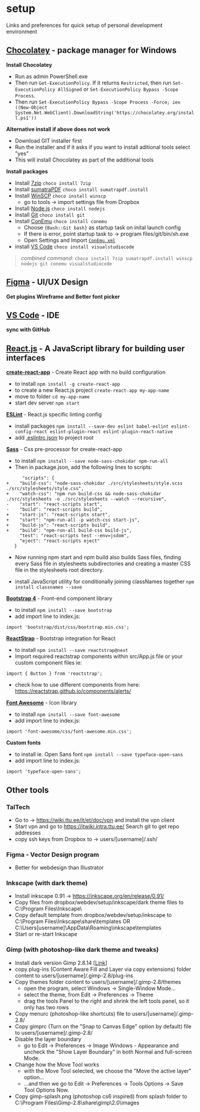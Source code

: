 # setup
Links and preferences for quick setup of personal development environment

## [Chocolatey](https://chocolatey.org/) - package manager for Windows

**Install Chocolatey**
- Run as admin PowerShell.exe
- Then run `Get-ExecutionPolicy`. If it returns `Restricted`, then run `Set-ExecutionPolicy AllSigned` or `Set-ExecutionPolicy Bypass -Scope Process`.
- Then run `Set-ExecutionPolicy Bypass -Scope Process -Force; iex ((New-Object                                              System.Net.WebClient).DownloadString('https://chocolatey.org/install.ps1'))`

**Alternative install if above does not work**
- Download GIT installer first 
- Run the installer and if it asks if you want to install aditional tools select "yes"
- This will install Chocolatey as part of the additional tools

**Install packages**
- Install [7zip](https://www.7-zip.org/) `choco install 7zip`
- Install [sumatraPDF](https://www.sumatrapdfreader.org/free-pdf-reader.html) `choco install sumatrapdf.install`
- Install [WinSCP](https://winscp.net) `choco install winscp`
  - go to tools -> import settings file from Dropbox
- Install [Node.js](https://nodejs.org/en/) `choco install nodejs`
- Install [Git](https://git-scm.com/) `choco install git`
- Install [ConEmu](https://conemu.github.io/) `choco install conemu`
  - Choose `{Bash::Git bash}` as startup task on inital launch config
  - If there is error, point startup task to -> program files/git/bin/sh.exe
  - Open Settings and Import [`ConEmu.xml`](ConEmu.xml)
- install [VS Code](https://code.visualstudio.com/) `choco install visualstudiocode`
>
>*combined command:* `choco install 7zip sumatrapdf.install winscp nodejs git conemu visualstudiocode`
>

## [Figma](https://figma.com/) - UI/UX Design

**Get plugins Wireframe and Better font picker**


## [VS Code](https://code.visualstudio.com/) - IDE

**sync with GitHub**


## [React.js](https://reactjs.org/) - A JavaScript library for building user interfaces

**[create-react-app](https://github.com/facebook/create-react-app)** - Create React app with no build configuration
- to install `npm install -g create-react-app`
- to create a new React.js project `create-react-app my-app-name`
- move to folder `cd my-app-name`
- start dev server `npm start`

**[ESLint](https://eslint.org/)** - React.js specific linting config
- install packages `npm install --save-dev eslint babel-eslint eslint-config-react eslint-plugin-react eslint-plugin-react-native`
- add [.eslintrc.json](https://github.com/jotttt/setup/blob/master/ESLint/.eslintrc.json) to project root  

**[Sass](https://sass-lang.com/)** - Css pre-processor for create-react-app
- to install `npm install --save node-sass-chokidar npm-run-all`
- Then in package.json, add the following lines to scripts: 
```
      "scripts": {
+    "build-css": "node-sass-chokidar ./src/stylesheets/style.scss ./src/stylesheets/style.css",
+    "watch-css": "npm run build-css && node-sass-chokidar ./src/stylesheets -o ./src/stylesheets --watch --recursive",
-    "start": "react-scripts start",
-    "build": "react-scripts build",
+    "start-js": "react-scripts start",
+    "start": "npm-run-all -p watch-css start-js",
+    "build-js": "react-scripts build",
+    "build": "npm-run-all build-css build-js",
     "test": "react-scripts test --env=jsdom",
     "eject": "react-scripts eject"
   }
```
- Now running npm start and npm build also builds Sass files, finding every Sass file in stylesheets subdirectories and creating a master CSS file in the stylesheets root directory.

- install JavaScript utility for conditionally joining classNames together `npm install classnames --save`

**[Bootstrap 4](https://getbootstrap.com/)** - Front-end component library
- to install `npm install --save bootstrap`
- add import line to index.js:
```
import 'bootstrap/dist/css/bootstrap.min.css';
```

**[ReactStrap](https://reactstrap.github.io/)** - Bootstrap integration for React
- to install `npm install --save reactstrap@next`
- Import required reactstrap components within src/App.js file or your custom component files ie:
```
import { Button } from 'reactstrap';
```
- check how to use different components from here: https://reactstrap.github.io/components/alerts/ 

**[Font Awesome](https://fontawesome.com/)** - Icon library
- to install `npm install --save font-awesome`
- add import line to index.js:
```  
import 'font-awesome/css/font-awesome.min.css';
```

**Custom fonts**
- to install ie. Open Sans font `npm install --save typeface-open-sans`
- add import line to index.js:
```  
import 'typeface-open-sans';
```
## Other tools

### TalTech
- Go to -> https://wiki.ttu.ee/it/et/doc/vpn and install the vpn client
- Start vpn and go to https://itwiki.intra.ttu.ee/ Search git to get repo addresses
- copy ssh keys from Dropbox to -> users/[username]/.ssh/

### Figma - Vector Design program
- Better for webdesign than Illustrator

### Inkscape (with dark theme)
- Install inkscape 0.91 -> https://inkscape.org/en/release/0.91/
- Copy files from dropbox/webdev/setup/inkscape/dark theme files to C:\Program Files\Inkscape\
- Copy default template from dropbox/webdev/setup/inkscape to C:\Program Files\Inkscape\share\templates OR C:\Users\[username]\AppData\Roaming\inkscape\templates
- Start or re-start Inkscape

### Gimp (with photoshop-like dark theme and tweaks)
- Install dark version Gimp 2.8.14 [[Link](http://www.partha.com/)]
- copy plug-ins (Content Aware Fill and Layer via copy extensions) folder content to users/[username]/.gimp-2.8/plug-ins
- Copy themes folder content to users/[username]/.gimp-2.8/themes
  - open the program, select Windows -> Single-Window Mode...
  - select the theme, from Edit -> Preferences -> Theme
  - drag the tools Panel to the right and shrink the left tools panel, so it only has two rows
- Copy menurc (photoshop-like shortcuts) file to users/[username]/.gimp-2.8/
- Copy gimprc (Turn on the "Snap to Canvas Edge" option by default) file to users/[username]/.gimp-2.8/
- Disable the layer boundary
  - go to Edit -> Preferences -> Image Windows - Appearance and uncheck the "Show Layer Boundary" in both Normal and full-screen Mode.
- Change how the Move Tool works
  - with the Move Tool selected, we choose the "Move the active layer" option...
  - ...and then we go to Edit -> Preferences -> Tools Options -> Save Tool Options Now.
- Copy gimp-splash.png (photoshop cs6 inspired) from splash folder to C:\Program Files\Gimp-2.8\share\gimp\2.0\images
